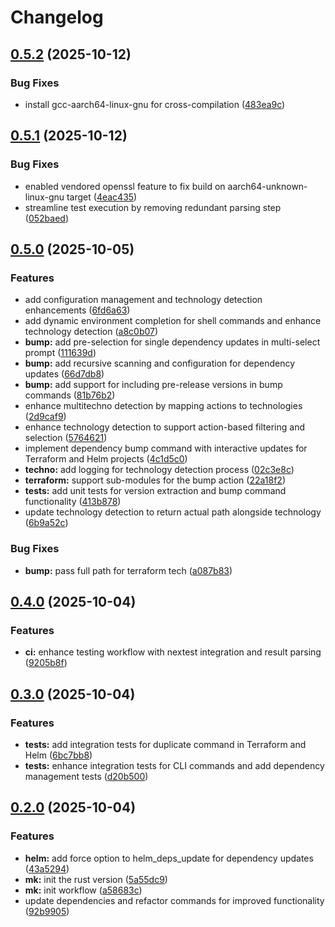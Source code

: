 # Changelog

## [0.5.2](https://github.com/baprx/mk/compare/v0.5.1...v0.5.2) (2025-10-12)


### Bug Fixes

* install gcc-aarch64-linux-gnu for cross-compilation ([483ea9c](https://github.com/baprx/mk/commit/483ea9c31f6662ce343ff88e96c30f7cdc33943a))

## [0.5.1](https://github.com/baprx/mk/compare/v0.5.0...v0.5.1) (2025-10-12)


### Bug Fixes

* enabled vendored openssl feature to fix build on aarch64-unknown-linux-gnu target ([4eac435](https://github.com/baprx/mk/commit/4eac43511a18436a7f45d34d075b0dd6efd369c5))
* streamline test execution by removing redundant parsing step ([052baed](https://github.com/baprx/mk/commit/052baede3d216a677fc49e8772f08cfec8e4b701))

## [0.5.0](https://github.com/baprx/scripts/compare/mk-v0.4.0...mk-v0.5.0) (2025-10-05)


### Features

* add configuration management and technology detection enhancements ([6fd6a63](https://github.com/baprx/scripts/commit/6fd6a630f1a460ef7afa1af9271afbd645904938))
* add dynamic environment completion for shell commands and enhance technology detection ([a8c0b07](https://github.com/baprx/scripts/commit/a8c0b07820afa5ad526a9bfb69f6b396ab5dd908))
* **bump:** add pre-selection for single dependency updates in multi-select prompt ([111639d](https://github.com/baprx/scripts/commit/111639d90f1336888766a68dce492b4393dcdae9))
* **bump:** add recursive scanning and configuration for dependency updates ([66d7db8](https://github.com/baprx/scripts/commit/66d7db8e358c90a62b9611941e76aa766070e6ed))
* **bump:** add support for including pre-release versions in bump commands ([81b76b2](https://github.com/baprx/scripts/commit/81b76b2e3d7225e83a43c9dd25a01b5d8c444a67))
* enhance multitechno detection by mapping actions to technologies ([2d9caf9](https://github.com/baprx/scripts/commit/2d9caf97fd7e0291f3db2a41daddfce33934d31f))
* enhance technology detection to support action-based filtering and selection ([5764621](https://github.com/baprx/scripts/commit/5764621ce20e635e9306eab47d76e9927a38693a))
* implement dependency bump command with interactive updates for Terraform and Helm projects ([4c1d5c0](https://github.com/baprx/scripts/commit/4c1d5c0f861d61e21a3f34218eb960b6adecabd4))
* **techno:** add logging for technology detection process ([02c3e8c](https://github.com/baprx/scripts/commit/02c3e8ccc3ff7dd9db1d0ecb88bc14b5c308b9b7))
* **terraform:** support sub-modules for the bump action ([22a18f2](https://github.com/baprx/scripts/commit/22a18f2da5b122c31986cce8dd04587a1e8b79d8))
* **tests:** add unit tests for version extraction and bump command functionality ([413b878](https://github.com/baprx/scripts/commit/413b878dba1f1ab535152f4f535076dcdce78389))
* update technology detection to return actual path alongside technology ([6b9a52c](https://github.com/baprx/scripts/commit/6b9a52c8bfb10b2278cee03b23da433f907a2a29))


### Bug Fixes

* **bump:** pass full path for terraform tech ([a087b83](https://github.com/baprx/scripts/commit/a087b830c98eeacc9b679ed37de0e60f14052940))

## [0.4.0](https://github.com/baprx/scripts/compare/mk-v0.3.0...mk-v0.4.0) (2025-10-04)


### Features

* **ci:** enhance testing workflow with nextest integration and result parsing ([9205b8f](https://github.com/baprx/scripts/commit/9205b8f39652bca6d5e0a7dff4978af5ffeecde9))

## [0.3.0](https://github.com/baprx/scripts/compare/mk-v0.2.0...mk-v0.3.0) (2025-10-04)


### Features

* **tests:** add integration tests for duplicate command in Terraform and Helm ([6bc7bb8](https://github.com/baprx/scripts/commit/6bc7bb899b635194bf7bb7fd2037da9934b93b75))
* **tests:** enhance integration tests for CLI commands and add dependency management tests ([d20b500](https://github.com/baprx/scripts/commit/d20b500d51b93cb9ed5f9733e44e3b004b1c327e))

## [0.2.0](https://github.com/baprx/scripts/compare/mk-v0.1.0...mk-v0.2.0) (2025-10-04)


### Features

* **helm:** add force option to helm_deps_update for dependency updates ([43a5294](https://github.com/baprx/scripts/commit/43a5294a7d6d399aa6d036fb604bd494afe431d3))
* **mk:** init the rust version ([5a55dc9](https://github.com/baprx/scripts/commit/5a55dc9832fd35c2df109adfa5a6b27e951947ce))
* **mk:** init workflow ([a58683c](https://github.com/baprx/scripts/commit/a58683c243acf59e026b937e69656c40d07f926f))
* update dependencies and refactor commands for improved functionality ([92b9905](https://github.com/baprx/scripts/commit/92b990591ace587a37eb9358a34d3b8f772183cc))
